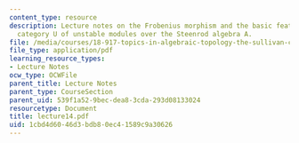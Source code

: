 ```yaml
---
content_type: resource
description: Lecture notes on the Frobenius morphism and the basic features of the
  category U of unstable modules over the Steenrod algebra A.
file: /media/courses/18-917-topics-in-algebraic-topology-the-sullivan-conjecture-fall-2007/1cbd4d6046d3bdb80ec41589c9a30626_lecture14.pdf
file_type: application/pdf
learning_resource_types:
- Lecture Notes
ocw_type: OCWFile
parent_title: Lecture Notes
parent_type: CourseSection
parent_uid: 539f1a52-9bec-dea8-3cda-293d08133024
resourcetype: Document
title: lecture14.pdf
uid: 1cbd4d60-46d3-bdb8-0ec4-1589c9a30626
---
```

